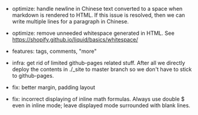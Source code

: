 - optimize: handle newline in Chinese text converted to a space when
  markdown is rendered to HTML. If this issue is resolved, then we can
  write multiple lines for a paragraph in Chinese.

- optimize: remove unneeded whitespace generated in HTML. See
  https://shopify.github.io/liquid/basics/whitespace/

- features: tags, comments, "more"

+ infra: get rid of limited github-pages related stuff. After all we
  directly deploy the contents in ./_site to master branch so we don't
  have to stick to github-pages.

+ fix: better margin, padding layout

+ fix: incorrect displaying of inline math formulas.
  Always use double $ even in inline mode; leave displayed mode
  surrounded with blank lines.
